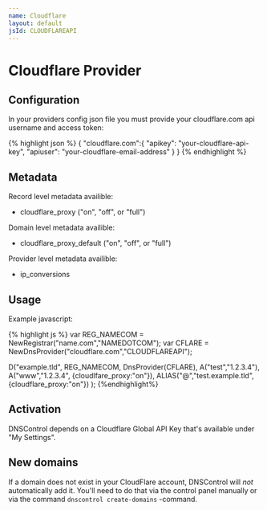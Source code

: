```yaml
---
name: Cloudflare
layout: default
jsId: CLOUDFLAREAPI
---
```

# Cloudflare Provider

## Configuration

In your providers config json file you must provide your cloudflare.com api
username and access token:

{% highlight json %}
{
  "cloudflare.com":{
    "apikey": "your-cloudflare-api-key",
    "apiuser": "your-cloudflare-email-address"
  }
}
{% endhighlight %}

## Metadata

Record level metadata availible:
   * cloudflare_proxy ("on", "off", or "full")

Domain level metadata availible:
   * cloudflare_proxy_default ("on", "off", or "full")

Provider level metadata availible:
   * ip_conversions

## Usage

Example javascript:

{% highlight js %}
var REG_NAMECOM = NewRegistrar("name.com","NAMEDOTCOM");
var CFLARE = NewDnsProvider("cloudflare.com","CLOUDFLAREAPI");

D("example.tld", REG_NAMECOM, DnsProvider(CFLARE),
    A("test","1.2.3.4"),
    A("www","1.2.3.4", {cloudlfare_proxy:"on"}),
    ALIAS("@","test.example.tld",{cloudflare_proxy:"on"})
);
{%endhighlight%}

## Activation

DNSControl depends on a Cloudflare Global API Key that's available under "My Settings".

## New domains

If a domain does not exist in your CloudFlare account, DNSControl
will *not* automatically add it. You'll need to do that via the
control panel manually or via the command `dnscontrol create-domains`
-command.
